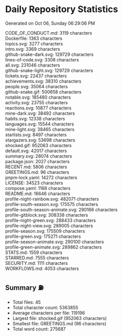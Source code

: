 # Daily Repository Statistics 
Generated on Oct 06, Sunday 06:29:06 PM  

CODE_OF_CONDUCT.md: 3119 characters  
Dockerfile: 1363 characters  
topics.svg: 3277 characters  
intro.svg: 3369 characters  
github-snake-dark.svg: 129729 characters  
lines-of-code.svg: 3308 characters  
all.svg: 231046 characters  
github-snake-light.svg: 129729 characters  
tickets.svg: 22437 characters  
achievements.svg: 38310 characters  
people.svg: 35064 characters  
github-snake.gif: 500658 characters  
notable.svg: 185480 characters  
activity.svg: 23755 characters  
reactions.svg: 10877 characters  
mine-dark.svg: 38492 characters  
habits.svg: 12338 characters  
languages.svg: 15544 characters  
mine-light.svg: 38465 characters  
starlists.svg: 8497 characters  
stargazers.svg: 53698 characters  
shocked.gif: 952063 characters  
default.svg: 42017 characters  
summary.svg: 28074 characters  
package.json: 2027 characters  
RECENT.md: 5806 characters  
GREETINGS.md: 96 characters  
pnpm-lock.yaml: 14272 characters  
LICENSE: 34523 characters  
compose.yaml: 1168 characters  
README.md: 16646 characters  
profile-night-rainbow.svg: 482071 characters  
profile-south-season.svg: 175575 characters  
profile-south-season-animate.svg: 290166 characters  
profile-gitblock.svg: 308338 characters  
profile-night-green.svg: 288433 characters  
profile-night-view.svg: 289005 characters  
profile-season.svg: 175509 characters  
profile-green.svg: 175271 characters  
profile-season-animate.svg: 290100 characters  
profile-green-animate.svg: 289862 characters  
STATS.md: 1559 characters  
STARRED.md: 7555 characters  
SECURITY.md: 1111 characters  
WORKFLOWS.md: 4053 characters  

## Summary ⛽  
- Total files: 45  
- Total character count: 5363855  
- Average characters per file: 119196  
- Largest file: shocked.gif (952063 characters)  
- Smallest file: GREETINGS.md (96 characters)  
- Total word count: 275687  
